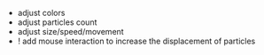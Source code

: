 - adjust colors
- adjust particles count
- adjust size/speed/movement
- ! add mouse interaction to increase the displacement of particles